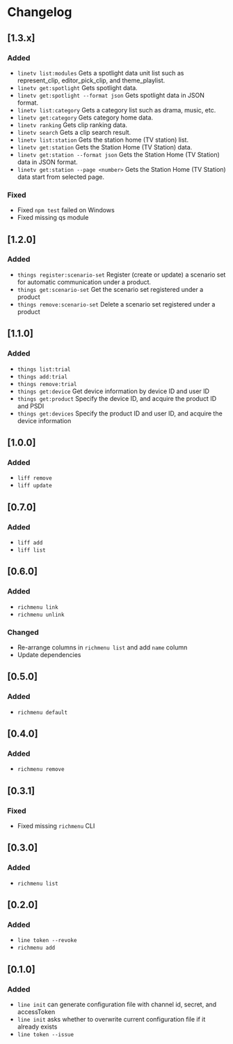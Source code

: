 # Changelog

## [1.3.x]
### Added
 - `linetv list:modules` Gets a spotlight data unit list such as represent_clip, editor_pick_clip, and theme_playlist. 
 - `linetv get:spotlight` Gets spotlight data.
 - `linetv get:spotlight --format json` Gets spotlight data in JSON format.
 - `linetv list:category` Gets a category list such as drama, music, etc.
 - `linetv get:category` Gets category home data.
 - `linetv ranking` Gets clip ranking data.
 - `linetv search` Gets a clip search result.
 - `linetv list:station` Gets the station home (TV station) list.
 - `linetv get:station` Gets the Station Home (TV Station) data.
 - `linetv get:station --format json` Gets the Station Home (TV Station) data in JSON format.
 - `linetv get:station --page <number>` Gets the Station Home (TV Station) data start from selected page.

### Fixed
 - Fixed `npm test` failed on Windows
 - Fixed missing qs module

## [1.2.0]
### Added
 - `things register:scenario-set` Register (create or update) a scenario set for automatic communication under a product.
 - `things get:scenario-set` Get the scenario set registered under a product
 - `things remove:scenario-set` Delete a scenario set registered under a product

## [1.1.0]
### Added
 - `things list:trial`
 - `things add:trial`
 - `things remove:trial`
 - `things get:device` Get device information by device ID and user ID
 - `things get:product` Specify the device ID, and acquire the product ID and PSDI
 - `things get:devices` Specify the product ID and user ID, and acquire the device information

## [1.0.0]
### Added
 - `liff remove`
 - `liff update`

## [0.7.0]
### Added
 - `liff add`
 - `liff list`

## [0.6.0]
### Added
 - `richmenu link`
 - `richmenu unlink`
### Changed
 - Re-arrange columns in `richmenu list` and add `name` column
 - Update dependencies

## [0.5.0]
### Added
 - `richmenu default`

## [0.4.0]
### Added
 - `richmenu remove`

## [0.3.1]
### Fixed
 - Fixed missing `richmenu` CLI

## [0.3.0]
### Added
 - `richmenu list`

## [0.2.0]
### Added
 - `line token --revoke`
 - `richmenu add`

## [0.1.0]
### Added
 - `line init` can generate configuration file with channel id, secret, and accessToken
 - `line init` asks whether to overwrite current configuration file if it already exists
 - `line token --issue`
